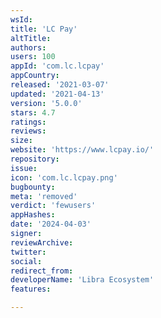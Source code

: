 ```yaml
---
wsId: 
title: 'LC Pay'
altTitle: 
authors: 
users: 100
appId: 'com.lc.lcpay'
appCountry: 
released: '2021-03-07'
updated: '2021-04-13'
version: '5.0.0'
stars: 4.7
ratings: 
reviews: 
size: 
website: 'https://www.lcpay.io/'
repository: 
issue: 
icon: 'com.lc.lcpay.png'
bugbounty: 
meta: 'removed'
verdict: 'fewusers'
appHashes: 
date: '2024-04-03'
signer: 
reviewArchive: 
twitter: 
social: 
redirect_from: 
developerName: 'Libra Ecosystem'
features: 

---
```


